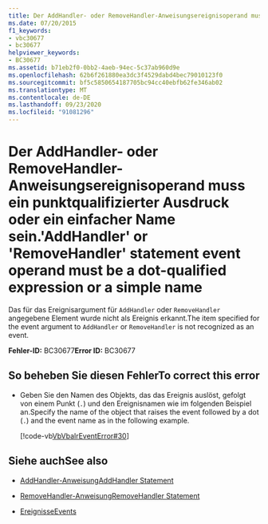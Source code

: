 ```yaml
---
title: Der AddHandler- oder RemoveHandler-Anweisungsereignisoperand muss ein punktqualifizierter Ausdruck oder ein einfacher Name sein.
ms.date: 07/20/2015
f1_keywords:
- vbc30677
- bc30677
helpviewer_keywords:
- BC30677
ms.assetid: b71eb2f0-0bb2-4aeb-94ec-5c37ab960d9e
ms.openlocfilehash: 62b6f261880ea3dc3f4529dabd4bec79010123f0
ms.sourcegitcommit: bf5c5850654187705bc94cc40ebfb62fe346ab02
ms.translationtype: MT
ms.contentlocale: de-DE
ms.lasthandoff: 09/23/2020
ms.locfileid: "91081296"
---
```

# <a name="addhandler-or-removehandler-statement-event-operand-must-be-a-dot-qualified-expression-or-a-simple-name"></a><span data-ttu-id="0cdb7-102">Der AddHandler- oder RemoveHandler-Anweisungsereignisoperand muss ein punktqualifizierter Ausdruck oder ein einfacher Name sein.</span><span class="sxs-lookup"><span data-stu-id="0cdb7-102">'AddHandler' or 'RemoveHandler' statement event operand must be a dot-qualified expression or a simple name</span></span>

<span data-ttu-id="0cdb7-103">Das für das Ereignisargument für `AddHandler` oder `RemoveHandler` angegebene Element wurde nicht als Ereignis erkannt.</span><span class="sxs-lookup"><span data-stu-id="0cdb7-103">The item specified for the event argument to `AddHandler` or `RemoveHandler` is not recognized as an event.</span></span>  
  
 <span data-ttu-id="0cdb7-104">**Fehler-ID:** BC30677</span><span class="sxs-lookup"><span data-stu-id="0cdb7-104">**Error ID:** BC30677</span></span>  
  
## <a name="to-correct-this-error"></a><span data-ttu-id="0cdb7-105">So beheben Sie diesen Fehler</span><span class="sxs-lookup"><span data-stu-id="0cdb7-105">To correct this error</span></span>  
  
- <span data-ttu-id="0cdb7-106">Geben Sie den Namen des Objekts, das das Ereignis auslöst, gefolgt von einem Punkt (`.`) und den Ereignisnamen wie im folgenden Beispiel an.</span><span class="sxs-lookup"><span data-stu-id="0cdb7-106">Specify the name of the object that raises the event followed by a dot (`.`) and the event name as in the following example.</span></span>  
  
     [!code-vb[VbVbalrEventError#30](~/samples/snippets/visualbasic/VS_Snippets_VBCSharp/VbVbalrEventError/VB/VbVbalrEventError.vb#30)]  
  
## <a name="see-also"></a><span data-ttu-id="0cdb7-107">Siehe auch</span><span class="sxs-lookup"><span data-stu-id="0cdb7-107">See also</span></span>

- [<span data-ttu-id="0cdb7-108">AddHandler-Anweisung</span><span class="sxs-lookup"><span data-stu-id="0cdb7-108">AddHandler Statement</span></span>](../language-reference/statements/addhandler-statement.md)
- [<span data-ttu-id="0cdb7-109">RemoveHandler-Anweisung</span><span class="sxs-lookup"><span data-stu-id="0cdb7-109">RemoveHandler Statement</span></span>](../language-reference/statements/removehandler-statement.md)

- [<span data-ttu-id="0cdb7-110">Ereignisse</span><span class="sxs-lookup"><span data-stu-id="0cdb7-110">Events</span></span>](../programming-guide/language-features/events/index.md)
